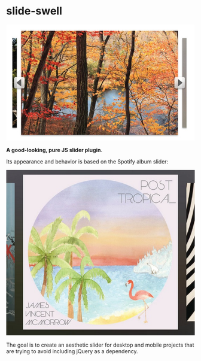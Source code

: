 # slide-swell

![Contribution guidelines for this project](assets/slide-swell.jpg)

**A good-looking, pure JS slider plugin**. 

Its appearance and behavior is based on the Spotify album slider:

![Contribution guidelines for this project](assets/spotify.jpg)

The goal is to create an aesthetic slider for desktop and mobile projects that are trying to avoid including jQuery as a dependency.


